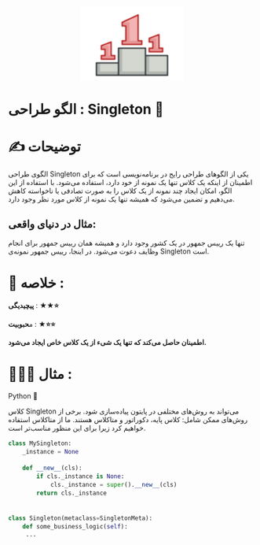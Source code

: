 <p align="center">
  <img src="https://github.com/mojtabapaso/Design-Pattern-Persian/blob/main/img/Creational/singleton-mini.png" height="150px" />
</p>

# الگو طراحی : Singleton 💍
# ✍️ توضیحات 

الگوی طراحی Singleton یکی از الگوهای طراحی رایج در برنامه‌نویسی است که برای اطمینان از اینکه یک کلاس تنها یک نمونه از خود دارد، استفاده می‌شود. با استفاده از این الگو، امکان ایجاد چند نمونه از یک کلاس را به صورت تصادفی یا ناخواسته کاهش می‌دهیم و تضمین می‌شود که همیشه تنها یک نمونه از کلاس مورد نظر وجود دارد.

## مثال در دنیای واقعی:
تنها یک رییس جمهور در یک کشور وجود دارد و همیشه همان رییس جمهور برای انجام وظایف دعوت می‌شود. در اینجا، رییس جمهور نمونه‌ی Singleton است.



 # 📝 خلاصه :
**پیچیدیگی** : **★★⭐** 

م**حبوبیت** : **★⭐⭐**

**اطمینان حاصل می‌کند که تنها یک شیء از یک کلاس خاص ایجاد می‌شود.**

# 👨🏻‍💻 مثال  :
Python 🐍

کلاس Singleton می‌تواند به روش‌های مختلفی در پایتون پیاده‌سازی شود. برخی از روش‌های ممکن شامل: کلاس پایه، دکوراتور و متاکلاس هستند. ما از متاکلاس استفاده خواهیم کرد زیرا برای این منظور مناسب‌تر است.



```python
class MySingleton:
    _instance = None
  
    def __new__(cls):
        if cls._instance is None:
            cls._instance = super().__new__(cls)
        return cls._instance


class Singleton(metaclass=SingletonMeta):
    def some_business_logic(self):
     ...



```
